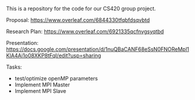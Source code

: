 This is a repository for the code for our CS420 group project.

Proposal: https://www.overleaf.com/6844330tfqbfdsqvbtd

Research Plan: https://www.overleaf.com/6921335qcfnvgsyqtbd

Presentation: https://docs.google.com/presentation/d/1nuQBaCANF68eSsN0FNOReMpl1KlA4Ai1o08XKP8tFqI/edit?usp=sharing

Tasks:
  - test/optimize openMP parameters
  - Implement MPI Master
  - Implement MPI Slave
